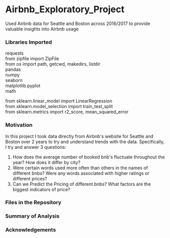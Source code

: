 # Airbnb_Exploratory_Project
Used Airbnb data for Seattle and Boston across 2016/2017 to provide valuable insights into Airbnb usage

### Libraries Imported
requests <br>
from zipfile import ZipFile <br>
from os import path, getcwd, makedirs, listdir <br>
pandas <br>
numpy <br>
seaborn <br>
matplotlib.pyplot<br>
math <br>

from sklearn.linear_model import LinearRegression <br>
from sklearn.model_selection import train_test_split <br>
from sklearn.metrics import r2_score, mean_squared_error <br>


### Motivation
<p>
  In this project I took data directly from Airbnb's website for Seattle and Boston over 2 years to try and understand trends with the data. Specifically, I try and answer 3 questions:
  <ol>
    <li>How does the average number of booked bnb's fluctuate throughout the year? How does it differ by city?</li>
    <li>Were certain words used more often than others in the names of different bnbs? Were any words associated with higher ratings or different prices?</li>
    <li>Can we Predict the Pricing of different bnbs? What factors are the biggest indicators of price?</li>
  </ol>
</p>

### Files in the Repository 


### Summary of Analysis

### Acknowledgements
